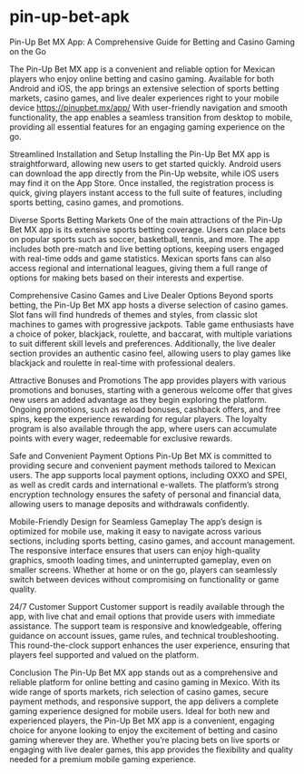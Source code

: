 # pin-up-bet-apk
Pin-Up Bet MX App: A Comprehensive Guide for Betting and Casino Gaming on the Go

The Pin-Up Bet MX app is a convenient and reliable option for Mexican players who enjoy online betting and casino gaming. Available for both Android and iOS, the app brings an extensive selection of sports betting markets, casino games, and live dealer experiences right to your mobile device https://pinupbet.mx/app/ With user-friendly navigation and smooth functionality, the app enables a seamless transition from desktop to mobile, providing all essential features for an engaging gaming experience on the go.

Streamlined Installation and Setup
Installing the Pin-Up Bet MX app is straightforward, allowing new users to get started quickly. Android users can download the app directly from the Pin-Up website, while iOS users may find it on the App Store. Once installed, the registration process is quick, giving players instant access to the full suite of features, including sports betting, casino games, and promotions.

Diverse Sports Betting Markets
One of the main attractions of the Pin-Up Bet MX app is its extensive sports betting coverage. Users can place bets on popular sports such as soccer, basketball, tennis, and more. The app includes both pre-match and live betting options, keeping users engaged with real-time odds and game statistics. Mexican sports fans can also access regional and international leagues, giving them a full range of options for making bets based on their interests and expertise.

Comprehensive Casino Games and Live Dealer Options
Beyond sports betting, the Pin-Up Bet MX app hosts a diverse selection of casino games. Slot fans will find hundreds of themes and styles, from classic slot machines to games with progressive jackpots. Table game enthusiasts have a choice of poker, blackjack, roulette, and baccarat, with multiple variations to suit different skill levels and preferences. Additionally, the live dealer section provides an authentic casino feel, allowing users to play games like blackjack and roulette in real-time with professional dealers.

Attractive Bonuses and Promotions
The app provides players with various promotions and bonuses, starting with a generous welcome offer that gives new users an added advantage as they begin exploring the platform. Ongoing promotions, such as reload bonuses, cashback offers, and free spins, keep the experience rewarding for regular players. The loyalty program is also available through the app, where users can accumulate points with every wager, redeemable for exclusive rewards.

Safe and Convenient Payment Options
Pin-Up Bet MX is committed to providing secure and convenient payment methods tailored to Mexican users. The app supports local payment options, including OXXO and SPEI, as well as credit cards and international e-wallets. The platform’s strong encryption technology ensures the safety of personal and financial data, allowing users to manage deposits and withdrawals confidently.

Mobile-Friendly Design for Seamless Gameplay
The app’s design is optimized for mobile use, making it easy to navigate across various sections, including sports betting, casino games, and account management. The responsive interface ensures that users can enjoy high-quality graphics, smooth loading times, and uninterrupted gameplay, even on smaller screens. Whether at home or on the go, players can seamlessly switch between devices without compromising on functionality or game quality.

24/7 Customer Support
Customer support is readily available through the app, with live chat and email options that provide users with immediate assistance. The support team is responsive and knowledgeable, offering guidance on account issues, game rules, and technical troubleshooting. This round-the-clock support enhances the user experience, ensuring that players feel supported and valued on the platform.

Conclusion
The Pin-Up Bet MX app stands out as a comprehensive and reliable platform for online betting and casino gaming in Mexico. With its wide range of sports markets, rich selection of casino games, secure payment methods, and responsive support, the app delivers a complete gaming experience designed for mobile users. Ideal for both new and experienced players, the Pin-Up Bet MX app is a convenient, engaging choice for anyone looking to enjoy the excitement of betting and casino gaming wherever they are. Whether you’re placing bets on live sports or engaging with live dealer games, this app provides the flexibility and quality needed for a premium mobile gaming experience.
